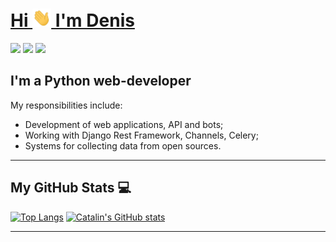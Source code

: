 # [Hi <img src="https://raw.githubusercontent.com/ABSphreak/ABSphreak/master/gifs/Hi.gif" width="30px"> I'm Denis][website]
[<img height="30" src="https://img.shields.io/badge/Telegram-2CA5E0?style=for-the-badge&logo=telegram&logoColor=white" />][telegram]
[<img height="30" src = "https://img.shields.io/badge/Discord-7289DA?style=for-the-badge&logo=discord&logoColor=white">][discord] 
[<img height="30" src="https://img.shields.io/badge/Gmail-D14836?style=for-the-badge&logo=gmail&logoColor=white" />][gmail]

## I'm a Python web-developer

My responsibilities include:

- Development of web applications, API and bots;
- Working with Django Rest Framework, Channels, Celery;
- Systems for collecting data from open sources.

---

## My GitHub Stats 💻

[![Top Langs](https://github-readme-stats.vercel.app/api/top-langs/?username=DanielMorez&hide=java,html,css&theme=dracula)](https://github.com/anuraghazra/github-readme-stats) [![Catalin's GitHub stats](https://github-readme-stats.vercel.app/api?username=DanielMorez&theme=dracula)](https://github.com/anuraghazra/github-readme-stats)


[telegram]: https://t.me/DenisDuginov
[discord]: https://discord.com/users/0113
[website]: #
[gmail]: mailto:denisduginov17@gmail.com
[instagram]: https://www.instagram.com/danielmorezzz/

---

